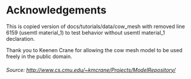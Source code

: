 # Acknowledgements

This is copied version of docs/tutorials/data/cow_mesh with removed line 6159 (usemtl material_1) to test behavior without usemtl material_1 declaration.

Thank you to Keenen Crane for allowing the cow mesh model to be used freely in the public domain.

###### Source: http://www.cs.cmu.edu/~kmcrane/Projects/ModelRepository/
